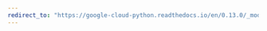 ```yaml
---
redirect_to: "https://google-cloud-python.readthedocs.io/en/0.13.0/_modules/gcloud/logging/sink.html"
---
```

